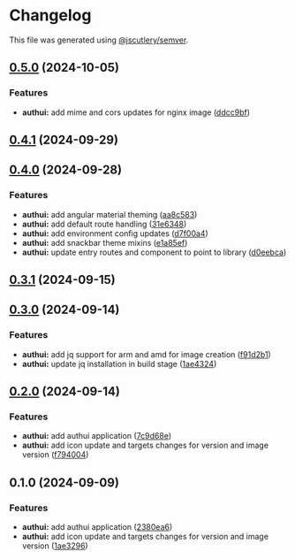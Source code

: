 # Changelog

This file was generated using [@jscutlery/semver](https://github.com/jscutlery/semver).

## [0.5.0](https://github.com/jdwillmsen/jdw/compare/authui-0.4.1...authui-0.5.0) (2024-10-05)

### Features

- **authui:** add mime and cors updates for nginx image ([ddcc9bf](https://github.com/jdwillmsen/jdw/commit/ddcc9bfd6f5ebbf578fbd0aa9762261985fcfbcf))

## [0.4.1](https://github.com/jdwillmsen/jdw/compare/authui-0.4.0...authui-0.4.1) (2024-09-29)

## [0.4.0](https://github.com/jdwillmsen/jdw/compare/authui-0.3.1...authui-0.4.0) (2024-09-28)

### Features

- **authui:** add angular material theming ([aa8c583](https://github.com/jdwillmsen/jdw/commit/aa8c583593626970b2b699090dbaa040f8fa1a05))
- **authui:** add default route handling ([31e6348](https://github.com/jdwillmsen/jdw/commit/31e63481ea7826b8cd3421972af3e93887568fe7))
- **authui:** add environment config updates ([d7f00a4](https://github.com/jdwillmsen/jdw/commit/d7f00a467529bf33aefe97c9f5ac2816ced7690e))
- **authui:** add snackbar theme mixins ([e1a85ef](https://github.com/jdwillmsen/jdw/commit/e1a85ef95b1b3f587f7f96337b1959f2f55a706a))
- **authui:** update entry routes and component to point to library ([d0eebca](https://github.com/jdwillmsen/jdw/commit/d0eebcad49487c175e58b4d1289b26ea1e447899))

## [0.3.1](https://github.com/jdwillmsen/jdw/compare/authui-0.3.0...authui-0.3.1) (2024-09-15)

## [0.3.0](https://github.com/jdwillmsen/jdw/compare/authui-0.2.0...authui-0.3.0) (2024-09-14)

### Features

- **authui:** add jq support for arm and amd for image creation ([f91d2b1](https://github.com/jdwillmsen/jdw/commit/f91d2b1c67c0cfaacfbd3061aefc4a000d5d999c))
- **authui:** update jq installation in build stage ([1ae4324](https://github.com/jdwillmsen/jdw/commit/1ae4324c48c6ebf08e9f67eeda3b697eb0bc38b9))

## [0.2.0](https://github.com/jdwillmsen/jdw/compare/authui-0.1.0...authui-0.2.0) (2024-09-14)

### Features

- **authui:** add authui application ([7c9d68e](https://github.com/jdwillmsen/jdw/commit/7c9d68eb5b92d202d4e39e0599f2649e0cc683ad))
- **authui:** add icon update and targets changes for version and image version ([f794004](https://github.com/jdwillmsen/jdw/commit/f794004cba210683bb0d59615f7c219e3904619c))

## 0.1.0 (2024-09-09)

### Features

- **authui:** add authui application ([2380ea6](https://github.com/jdwillmsen/jdw/commit/2380ea6dd087859ba8f862d46b7b77cd984918e7))
- **authui:** add icon update and targets changes for version and image version ([1ae3296](https://github.com/jdwillmsen/jdw/commit/1ae32966463052c466d9bfac4bda13053275891a))
